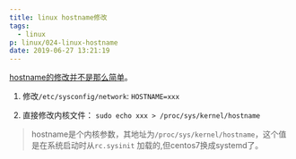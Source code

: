 ```yaml
---
title: linux hostname修改
tags:
  - linux
p: linux/024-linux-hostname
date: 2019-06-27 13:21:19
---
```


[hostname的修改并不是那么简单](https://www.cnblogs.com/kerrycode/p/3595724.html)。

1. 修改`/etc/sysconfig/network`: `HOSTNAME=xxx`

2. 直接修改内核文件： `sudo echo xxx > /proc/sys/kernel/hostname`

> hostname是个内核参数，其地址为`/proc/sys/kernel/hostname`，这个值是在系统启动时从`rc.sysinit`
加载的,但centos7换成systemd了。




